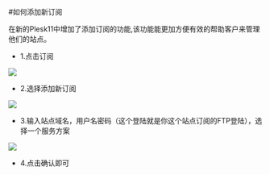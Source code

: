 <!-- --- tag: 虚拟主机 plesk 订阅 -->
#如何添加新订阅

在新的Plesk11中增加了添加订阅的功能,该功能能更加方便有效的帮助客户来管理他们的站点。

*    1.点击订阅

![](http://ww3.sinaimg.cn/large/a74ecc4cjw1dzc1l8fxbtj.jpg)

*    2.选择添加新订阅

![](http://ww1.sinaimg.cn/large/a74eed94jw1dzc1ot73gsj.jpg)

*    3.输入站点域名，用户名密码（这个登陆就是你这个站点订阅的FTP登陆），选择一个服务方案

![](http://ww4.sinaimg.cn/large/a74e55b4jw1dzc1rtsz0vj.jpg)
 
*    4.点击确认即可
